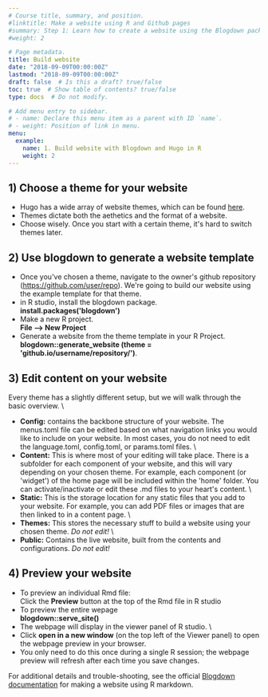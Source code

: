```yaml
---
# Course title, summary, and position.
#linktitle: Make a website using R and Github pages
#summary: Step 1: Learn how to create a website using the Blogdown package in R studio. 
#weight: 2

# Page metadata.
title: Build website 
date: "2018-09-09T00:00:00Z"
lastmod: "2018-09-09T00:00:00Z"
draft: false  # Is this a draft? true/false
toc: true  # Show table of contents? true/false
type: docs  # Do not modify.

# Add menu entry to sidebar.
# - name: Declare this menu item as a parent with ID `name`.
# - weight: Position of link in menu.
menu:
  example:
    name: 1. Build website with Blogdown and Hugo in R 
    weight: 2
---
```


## 1) Choose a theme for your website 
* Hugo has a wide array of website themes, which can be found [here](https://themes.gohugo.io/).
* Themes dictate both the aethetics and the format of a website.
* Choose wisely. Once you start with a certain theme, it's hard to switch themes later.

## 2) Use blogdown to generate a website template
* Once you've chosen a theme, navigate to the owner's github repository (https://github.com/user/repo). We're going to build our website using the example template for that theme.
* in R studio, install the blogdown package. \
**install.packages('blogdown')**
* Make a new R project. \
**File --> New Project**
* Generate a website from the theme template in your R Project.\
**blogdown::generate_website (theme = 'github.io/username/repository/')**.


## 3) Edit content on your website 
Every theme has a slightly different setup, but we will walk through the basic overview.  \
* **Config:** contains the backbone structure of your website. The menus.toml file can be edited based on what navigation links you would like to include on your website. In most cases, you do not need to edit the language.toml, config.toml, or params.toml files. \
* **Content:** This is where most of your editing will take place. There is a subfolder for each component of your website, and this will vary depending on your chosen theme. For example, each component (or 'widget') of the home page will be included within the 'home' folder. You can activate/inactivate or edit these .md files to your heart's content. \
* **Static:** This is the storage location for any static files that you add to your website. For example, you can add PDF files or images that are then linked to in a content page. \
* **Themes:** This stores the necessary stuff to build a website using your chosen theme. *Do not edit!* \
* **Public:** Contains the live website, built from the contents and configurations. *Do not edit!*

## 4) Preview your website 
* To preview an individual Rmd file: \
Click the **Preview** button at the top of the Rmd file in R studio
* To preview the entire wepage \
**blogdown::serve_site()** 
* The webpage will display in the viewer panel of R studio. \
* Click **open in a new window** (on the top left of the Viewer panel) to open the webpage preview in your browser.
* You only need to do this once during a single R session; the webpage preview will refresh after each time you save changes.


For additional details and trouble-shooting, see the official [Blogdown documentation](https://bookdown.org/yihui/blogdown/) for making a website using R markdown.
